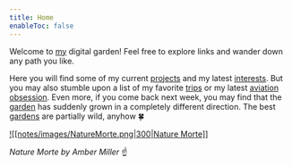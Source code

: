 ```yaml
---
title: Home
enableToc: false
---
```


Welcome to [my](notes/me/Laura.md) digital garden! Feel free to explore links and wander down any path you like. 

Here you will find some of my current [projects](notes/myprojects/Projects.md) and my latest [interests](notes/me/Journey%20of%20Discovery.md). But you may also stumble upon a list of my favorite [trips](notes/myadventures/travel/Trips.md) or my latest [aviation obsession](notes/aviation/Aviation-Topics.md). Even more, if you come back next week, you may find that the [garden](notes/me/why-garden.md) has suddenly grown in a completely different direction. The best [gardens](notes/nature/plants/Native%20Plants.md) are partially wild, anyhow 🍀

[![[notes/images/NatureMorte.png|300|Nature Morte]]](https://leighmillera.wixsite.com/mysite/current-work?pgid=juy7g6jl-0fa06952-8c4a-4db6-8a5f-5067b2e42819)

*Nature Morte by Amber Miller* ☝️



